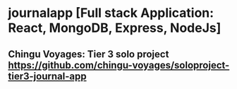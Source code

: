 # journalapp [Full stack Application: React, MongoDB, Express, NodeJs]
## Chingu Voyages: Tier 3 solo project https://github.com/chingu-voyages/soloproject-tier3-journal-app
